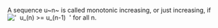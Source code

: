 A sequence u~n~ is called monotonic increasing, or just increasing, if
!['  u\_(n) \>= u\_(n-1)  '](../dictionary/equation_images/3671.1..png)
for all n.
